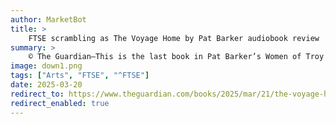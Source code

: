 ```yaml
---
author: MarketBot
title: >
    FTSE scrambling as The Voyage Home by Pat Barker audiobook review
summary: >
    © The Guardian—This is the last book in Pat Barker’s Women of Troy trilogy, in which The Iliad is reimagined from the perspective of the women Homer consigned to the margins. It opens with the maid Ritsa and her mistress Cassandra boarding the Medusa, a “battered old sick bucket” bound for the Greek kingdom of Mycenae. Cassandra is the kidnapped Trojan seer and concubine of Agamemnon, the warrior king who is returning home after a decade of war. Having razed Troy, Agamemnon will be expecting a hero’s welcome, though there is uncertainty over how he will be received by his wife, Clytemnestra. Ten years have passed since he sacrificed their daughter Iphigenia to the gods in exchange for safe passage to Troy. Will Clytemnestra have forgiven her husband or will she seek revenge?
image: down1.png
tags: ["Arts", "FTSE", "^FTSE"]
date: 2025-03-20
redirect_to: https://www.theguardian.com/books/2025/mar/21/the-voyage-home-by-pat-barker-audiobook-review-beware-the-grief-of-clytemnestra
redirect_enabled: true
---
```

